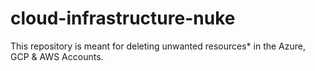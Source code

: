 # cloud-infrastructure-nuke
This repository is meant for deleting unwanted resources* in the Azure, GCP &amp; AWS Accounts.
